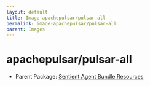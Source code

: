 ```yaml
---
layout: default
title: Image apachepulsar/pulsar-all
permalink: image-apachepulsar/pulsar-all
parent: Images
---
```

# apachepulsar/pulsar-all

* Parent Package: [Sentient Agent Bundle Resources](package--sabr)


